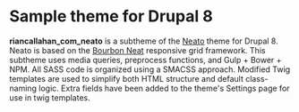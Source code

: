 # Sample theme for Drupal 8
**riancallahan_com_neato** is a subtheme of the [Neato](https://www.drupal.org/project/neato) theme for Drupal 8. Neato is based on the [Bourbon Neat](http://neat.bourbon.io/) responsive grid framework. This subtheme uses media queries, preprocess functions, and Gulp + Bower + NPM. All SASS code is organized using a SMACSS approach. Modified Twig templates are used to simplify both HTML structure and default class-naming logic. Extra fields have been added to the theme's Settings page for use in twig templates.
